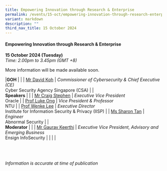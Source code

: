 ```yaml
---
title: Empowering Innovation through Research & Enterprise
permalink: /events/15-oct/empowering-innovation-through-research-enterprise/
variant: markdown
description: ""
third_nav_title: 15 October 2024
---
```

#### **Empowering Innovation through Research &amp; Enterprise**

**15 October 2024 (Tuesday)**  
*Time: 2.00pm to 3.45pm (GMT +8)*

More information will be made available soon.

|**GOH**          |                                                              |
| [Mr David Koh](/speakers/mr-david-koh/)  | *Commissioner of Cybersecurity &amp; Chief Executive (CE)* <br>Cyber Security Agency Singapore (CSA)     |
|<br>**Speakers**          |                                                              |
| [Mr Craig Stephen](/speakers/mr-craig-stephen/)  | *Executive Vice President*<br>Oracle           |
| [Prof Luke Ong](/speakers/prof-luke-ong/)  | *Vice President &amp; Professor*<br>NTU           |
| [Prof Wenke Lee](/speakers/prof-wenke-lee/)  | *Executive Director* <br>Institute for Information Security &amp; Privacy (IISP)     |
| [Ms Sharon Tan](/speakers/ms-sharon-tan/)  | *Engineer*<br>Abnormal Security           |
|<br> **Moderator**          |                                                           |
| [Mr Gaurav Keerthi](/speakers/mr-gaurav-keerthi/)  | *Executive Vice President, Advisory and Emerging Business*<br>Ensign InfoSecurity                |
| | |


<br><br><br>
*Information is accurate at time of publication*